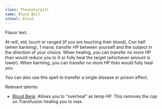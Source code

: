 ```yaml
---
class: Thaumaturgist
name: Blood Boil
school: Blood
---
```


Flavor text.

At-will, std, touch or ranged (if you are touching their blood), Con half (when harming), 1 mana; transfer HP between yourself and the subject in the direction of your choice. When healing, you can transfer no more HP than would reduce you to 0 or fully heal the target (whichever amount is lower). When harming, you can transfer no more HP than would fully heal you.

You can also use this spell to transfer a single disease or poison effect.



Relevant talents:
- [Blood Bank](#): Allows you to "overheal" as temp HP. This removes the cap on Transfusion healing you to max.
